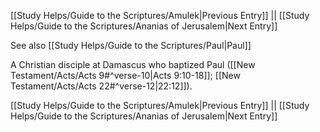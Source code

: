[[Study Helps/Guide to the Scriptures/Amulek|Previous Entry]]  ||  [[Study Helps/Guide to the Scriptures/Ananias of Jerusalem|Next Entry]]

 See also [[Study Helps/Guide to the Scriptures/Paul|Paul]]

 A Christian disciple at Damascus who baptized Paul ([[New Testament/Acts/Acts 9#^verse-10|Acts 9:10-18]]; [[New Testament/Acts/Acts 22#^verse-12|22:12]]).

[[Study Helps/Guide to the Scriptures/Amulek|Previous Entry]]  ||  [[Study Helps/Guide to the Scriptures/Ananias of Jerusalem|Next Entry]]